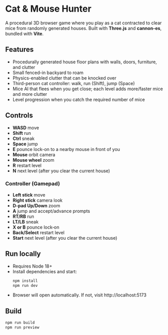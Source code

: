 # Cat & Mouse Hunter

A procedural 3D browser game where you play as a cat contracted to clear mice from randomly generated houses.
Built with **Three.js** and **cannon-es**, bundled with **Vite**.

## Features

- Procedurally generated house floor plans with walls, doors, furniture, and clutter
- Small fenced-in backyard to roam
- Physics-enabled clutter that can be knocked over
- Third-person cat controller: walk, run (Shift), jump (Space)
- Mice AI that flees when you get close; each level adds more/faster mice and more clutter
- Level progression when you catch the required number of mice

## Controls

- **WASD** move
- **Shift** run
- **Ctrl** sneak
- **Space** jump
- **E** pounce lock-on to a nearby mouse in front of you
- **Mouse** orbit camera
- **Mouse wheel** zoom
- **R** restart level
- **N** next level (after you clear the current house)

### Controller (Gamepad)

- **Left stick** move
- **Right stick** camera look
- **D‑pad Up/Down** zoom
- **A** jump and accept/advance prompts
- **RT/RB** run
- **LT/LB** sneak
- **X or B** pounce lock‑on
- **Back/Select** restart level
- **Start** next level (after you clear the current house)

## Run locally

- Requires Node 18+
- Install dependencies and start:
  ```bash
  npm install
  npm run dev
  ```
- Browser will open automatically. If not, visit http://localhost:5173

## Build

```bash
npm run build
npm run preview
```
